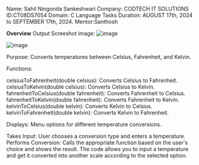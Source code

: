 Name: Sahil Ningonda Sankeshwari
Company: CODTECH IT SOLUTIONS
ID:CT08DS7054
Domain: C Language Tasks
Duration: AUGUST 17th, 2024 to SEPTEMBER 17th, 2024.
Mentor:Santhosh

**Overview**
Output Screeshot image:
![image](https://github.com/user-attachments/assets/5f0aa3ca-5e19-48c4-bb03-b2f786c60066)

![image](https://github.com/user-attachments/assets/53eb166e-2ca3-4214-8eca-d8efc032edcf)

Purpose: Converts temperatures between Celsius, Fahrenheit, and Kelvin.

Functions:

celsiusToFahrenheit(double celsius): Converts Celsius to Fahrenheit.
celsiusToKelvin(double celsius): Converts Celsius to Kelvin.
fahrenheitToCelsius(double fahrenheit): Converts Fahrenheit to Celsius.
fahrenheitToKelvin(double fahrenheit): Converts Fahrenheit to Kelvin.
kelvinToCelsius(double kelvin): Converts Kelvin to Celsius.
kelvinToFahrenheit(double kelvin): Converts Kelvin to Fahrenheit.

Displays: Menu options for different temperature conversions.

Takes Input: User chooses a conversion type and enters a temperature.
Performs Conversion: Calls the appropriate function based on the user's choice and shows the result.
The code allows you to input a temperature and get it converted into another scale according to the selected option.
